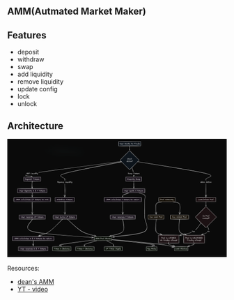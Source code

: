 ## AMM(Autmated Market Maker)

## Features
- deposit 
- withdraw
- swap
- add liquidity
- remove liquidity
- update config
- lock
- unlock

## Architecture

![image](image1.png)

Resources:
- [dean's AMM](https://github.com/deanmlittle/anchor-amm-2023)
- [YT - video](https://www.youtube.com/watch?v=QNPyFs8Wybk)